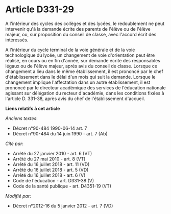 # Article D331-29

A l'intérieur des cycles des collèges et des lycées, le redoublement ne peut intervenir qu'à la demande écrite des parents de
l'élève ou de l'élève majeur, ou, sur proposition du conseil de classe, avec l'accord écrit des intéressés. 

A l'intérieur du cycle terminal de la voie générale et de la voie technologique du lycée, un changement de voie d'orientation
peut être réalisé, en cours ou en fin d'année, sur demande écrite des responsables légaux ou de l'élève majeur, après avis du
conseil de classe. Lorsque ce changement a lieu dans le même établissement, il est prononcé par le chef d'établissement dans
le délai d'un mois qui suit la demande. Lorsque le changement implique l'affectation dans un autre établissement, il est
prononcé par               le directeur académique des services de l'éducation nationale agissant sur délégation du recteur
d'académie, dans les conditions fixées à l'article D. 331-38, après avis du chef de l'établissement d'accueil.

**Liens relatifs à cet article**

_Anciens textes_:

  - Décret n°90-484 1990-06-14 art. 7
  - Décret n°90-484 du 14 juin 1990 - art. 7 (Ab)

_Cité par_:

  - Arrêté du 27 janvier 2010 - art. 6 (VT)
  - Arrêté du 27 mai 2010 - art. 8 (VT)
  - Arrêté du 16 juillet 2018 - art. 11 (VD)
  - Arrêté du 16 juillet 2018 - art. 5 (VD)
  - Arrêté du 16 juillet 2018 - art. 6 (V)
  - Code de l'éducation - art. D331-38 (V)
  - Code de la santé publique - art. D4351-19 (VT)

_Modifié par_:

  - Décret n°2012-16 du 5 janvier 2012 - art. 7 (VD)
